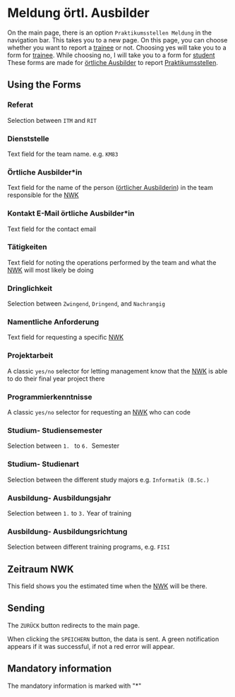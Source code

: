 # Meldung örtl. Ausbilder

On the main page, there is an option `Praktikumsstellen Meldung` in the navigation bar.
This takes you to a new page.
On this page, you can choose whether you want to report a [trainee](./../glossary.md#auszubildende) or not.
Choosing yes will take you to a form for [trainee](./../glossary.md#auszubildende). While choosing no, I will take you to a form for [student](./../glossary.md#studentin)
These forms are made for [örtliche Ausbilder](./../glossary.md#ortliche-ausbilderin) to report [Praktikumsstellen](./../glossary.md#praktikumsstelle).

## Using the Forms

### Referat

Selection between `ITM` and `RIT`

### Dienststelle

Text field for the team name. e.g. `KM83`

### Örtliche Ausbilder*in

Text field for the name of the person ([örtlicher Ausbilderin](./../glossary.md#ortliche-ausbilderin)) in the team responsible for the [NWK](./../glossary.md#nwk)

### Kontakt E-Mail örtliche Ausbilder*in

Text field for the contact email

### Tätigkeiten

Text field for noting the operations performed by the team and what the [NWK](./../glossary.md#nwk) will most likely be doing

### Dringlichkeit

Selection between `Zwingend`, `Dringend`, and `Nachrangig`

### Namentliche Anforderung

Text field for requesting a specific [NWK](./../glossary.md#nwk)

### Projektarbeit

A classic `yes/no` selector for letting management know that the [NWK](./../glossary.md#nwk) is
able to do their final year project there

### Programmierkenntnisse

A classic `yes/no` selector for requesting an [NWK](./../glossary.md#nwk) who can code

### Studium- Studiensemester

Selection between `1. ` to `6.`  Semester

### Studium- Studienart

Selection between the different study majors e.g. `Informatik (B.Sc.)`

### Ausbildung- Ausbildungsjahr

Selection between `1.` to `3.` Year of training

### Ausbildung- Ausbildungsrichtung

Selection between different training programs, e.g. `FISI`

## Zeitraum NWK

This field shows you the estimated time when the [NWK](./../glossary.md#nwk) will be there.

## Sending

The `ZURÜCK` button redirects to the main page.

When clicking the `SPEICHERN` button, the data is sent.
A green notification appears if it was successful, if not a red error will appear.

## Mandatory information

The mandatory information is marked with "*"